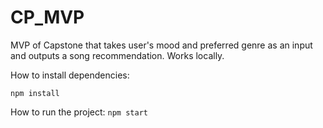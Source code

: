 # CP_MVP
MVP of Capstone that takes user's mood and preferred genre as an input and outputs a song recommendation. Works locally.

How to install dependencies: 

`npm install`

How to run the project: 
`npm start`
